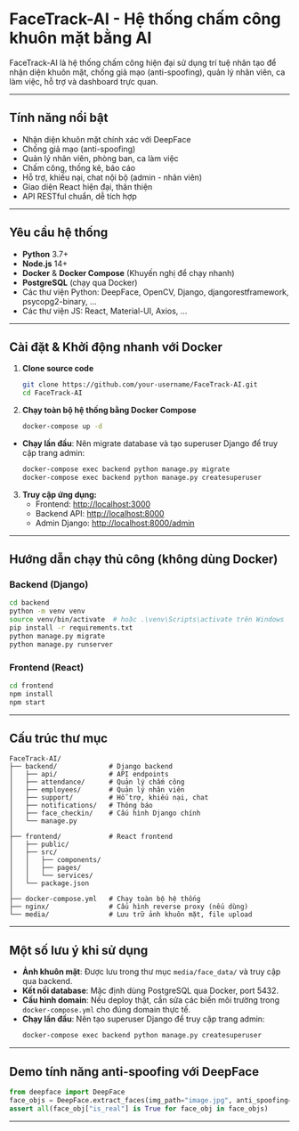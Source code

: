 # FaceTrack-AI - Hệ thống chấm công khuôn mặt bằng AI

FaceTrack-AI là hệ thống chấm công hiện đại sử dụng trí tuệ nhân tạo để nhận diện khuôn mặt, chống giả mạo (anti-spoofing), quản lý nhân viên, ca làm việc, hỗ trợ và dashboard trực quan.

---

## Tính năng nổi bật

- Nhận diện khuôn mặt chính xác với DeepFace
- Chống giả mạo (anti-spoofing)
- Quản lý nhân viên, phòng ban, ca làm việc
- Chấm công, thống kê, báo cáo
- Hỗ trợ, khiếu nại, chat nội bộ (admin - nhân viên)
- Giao diện React hiện đại, thân thiện
- API RESTful chuẩn, dễ tích hợp

---

## Yêu cầu hệ thống

- **Python** 3.7+
- **Node.js** 14+
- **Docker** & **Docker Compose** (Khuyến nghị để chạy nhanh)
- **PostgreSQL** (chạy qua Docker)
- Các thư viện Python: DeepFace, OpenCV, Django, djangorestframework, psycopg2-binary, ...
- Các thư viện JS: React, Material-UI, Axios, ...

---

## Cài đặt & Khởi động nhanh với Docker

1. **Clone source code**

   ```bash
   git clone https://github.com/your-username/FaceTrack-AI.git
   cd FaceTrack-AI
   ```

2. **Chạy toàn bộ hệ thống bằng Docker Compose**

   ```bash
   docker-compose up -d
   ```

- **Chạy lần đầu**: Nên migrate database và tạo superuser Django để truy cập trang admin:
  ```bash
  docker-compose exec backend python manage.py migrate
  docker-compose exec backend python manage.py createsuperuser
  ```

3. **Truy cập ứng dụng:**
   - Frontend: [http://localhost:3000](http://localhost:3000)
   - Backend API: [http://localhost:8000](http://localhost:8000)
   - Admin Django: [http://localhost:8000/admin](http://localhost:8000/admin)

---

## Hướng dẫn chạy thủ công (không dùng Docker)

### Backend (Django)

```bash
cd backend
python -m venv venv
source venv/bin/activate  # hoặc .\venv\Scripts\activate trên Windows
pip install -r requirements.txt
python manage.py migrate
python manage.py runserver
```

### Frontend (React)

```bash
cd frontend
npm install
npm start
```

---

## Cấu trúc thư mục

```
FaceTrack-AI/
├── backend/             # Django backend
│   ├── api/             # API endpoints
│   ├── attendance/      # Quản lý chấm công
│   ├── employees/       # Quản lý nhân viên
│   ├── support/         # Hỗ trợ, khiếu nại, chat
│   ├── notifications/   # Thông báo
│   ├── face_checkin/    # Cấu hình Django chính
│   └── manage.py
│
├── frontend/            # React frontend
│   ├── public/
│   ├── src/
│   │   ├── components/
│   │   ├── pages/
│   │   └── services/
│   └── package.json
│
├── docker-compose.yml   # Chạy toàn bộ hệ thống
├── nginx/               # Cấu hình reverse proxy (nếu dùng)
└── media/               # Lưu trữ ảnh khuôn mặt, file upload
```

---

## Một số lưu ý khi sử dụng

- **Ảnh khuôn mặt**: Được lưu trong thư mục `media/face_data/` và truy cập qua backend.
- **Kết nối database**: Mặc định dùng PostgreSQL qua Docker, port 5432.
- **Cấu hình domain**: Nếu deploy thật, cần sửa các biến môi trường trong `docker-compose.yml` cho đúng domain thực tế.
- **Chạy lần đầu**: Nên tạo superuser Django để truy cập trang admin:
  ```bash
  docker-compose exec backend python manage.py createsuperuser
  ```

---

## Demo tính năng anti-spoofing với DeepFace

```python
from deepface import DeepFace
face_objs = DeepFace.extract_faces(img_path="image.jpg", anti_spoofing=True)
assert all(face_obj["is_real"] is True for face_obj in face_objs)
```

---
